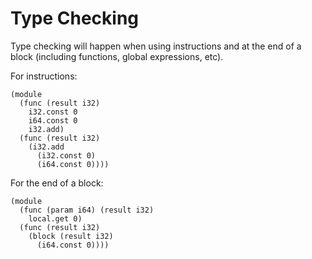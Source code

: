# Type Checking

Type checking will happen when using instructions and at the end of a block (including functions, global expressions, etc).

For instructions:

```wasm error-5-5-5-12 error-7-5-9-21
(module
  (func (result i32)
    i32.const 0
    i64.const 0
    i32.add)
  (func (result i32)
    (i32.add
      (i32.const 0)
      (i64.const 0))))
```

For the end of a block:

```wasm error-3-16-3-17 error-6-20-6-21
(module
  (func (param i64) (result i32)
    local.get 0)
  (func (result i32)
    (block (result i32)
      (i64.const 0))))
```
